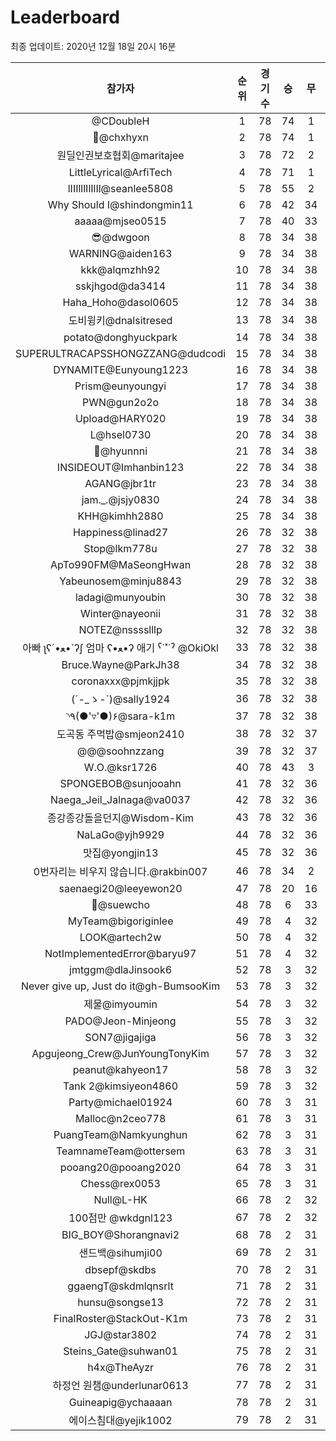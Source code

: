 # Leaderboard
최종 업데이트: 2020년 12월 18일 20시 16분




| 참가자 | 순위 | 경기수 | 승 | 무 | 패 | 승점 |
|:---:|:---:|:---:|:---:|:---:|:---:|:---:|
| @CDoubleH | 1 | 78 | 74 | 1 | 3 | 223 |
| 👑@chxhyxn | 2 | 78 | 74 | 1 | 3 | 223 |
| 원딜인권보호협회@maritajee | 3 | 78 | 72 | 2 | 4 | 218 |
| LittleLyrical@ArfiTech | 4 | 78 | 71 | 1 | 6 | 214 |
| lIIIlllIlIlIl@seanlee5808 | 5 | 78 | 55 | 2 | 21 | 167 |
| Why Should I@shindongmin11 | 6 | 78 | 42 | 34 | 2 | 160 |
| aaaaa@mjseo0515 | 7 | 78 | 40 | 33 | 5 | 153 |
| 😎@dwgoon | 8 | 78 | 34 | 38 | 6 | 140 |
| WARNING@aiden163 | 9 | 78 | 34 | 38 | 6 | 140 |
| kkk@alqmzhh92 | 10 | 78 | 34 | 38 | 6 | 140 |
| sskjhgod@da3414 | 11 | 78 | 34 | 38 | 6 | 140 |
| Haha_Hoho@dasol0605 | 12 | 78 | 34 | 38 | 6 | 140 |
| 도비윙키@dnalsitresed | 13 | 78 | 34 | 38 | 6 | 140 |
| potato@donghyuckpark | 14 | 78 | 34 | 38 | 6 | 140 |
| SUPERULTRACAPSSHONGZZANG@dudcodi | 15 | 78 | 34 | 38 | 6 | 140 |
| DYNAMITE@Eunyoung1223 | 16 | 78 | 34 | 38 | 6 | 140 |
| Prism@eunyoungyi | 17 | 78 | 34 | 38 | 6 | 140 |
| PWN@gun2o2o | 18 | 78 | 34 | 38 | 6 | 140 |
| Upload@HARY020 | 19 | 78 | 34 | 38 | 6 | 140 |
| L@hsel0730 | 20 | 78 | 34 | 38 | 6 | 140 |
| 🐻@hyunnni | 21 | 78 | 34 | 38 | 6 | 140 |
| INSIDEOUT@Imhanbin123 | 22 | 78 | 34 | 38 | 6 | 140 |
| AGANG@jbr1tr | 23 | 78 | 34 | 38 | 6 | 140 |
| jam._.@jsjy0830 | 24 | 78 | 34 | 38 | 6 | 140 |
| KHH@kimhh2880 | 25 | 78 | 34 | 38 | 6 | 140 |
| Happiness@linad27 | 26 | 78 | 32 | 38 | 8 | 134 |
| Stop@lkm778u | 27 | 78 | 32 | 38 | 8 | 134 |
| ApTo990FM@MaSeongHwan | 28 | 78 | 32 | 38 | 8 | 134 |
| Yabeunosem@minju8843 | 29 | 78 | 32 | 38 | 8 | 134 |
| ladagi@munyoubin | 30 | 78 | 32 | 38 | 8 | 134 |
| Winter@nayeonii | 31 | 78 | 32 | 38 | 8 | 134 |
| NOTEZ@nsssslllp | 32 | 78 | 32 | 38 | 8 | 134 |
|  아빠  ʅʕ´•ﻌ•`ʔʃ  엄마 ʕ•ﻌ•ʔ 애기 ˁ˙˟˙ˀ @OkiOkl | 33 | 78 | 32 | 38 | 8 | 134 |
| Bruce.Wayne@ParkJh38 | 34 | 78 | 32 | 38 | 8 | 134 |
| coronaxxx@pjmkjjpk | 35 | 78 | 32 | 38 | 8 | 134 |
| (´-_ゝ-`)@sally1924 | 36 | 78 | 32 | 38 | 8 | 134 |
| ◝٩(●'▿'●)۶@sara-k1m | 37 | 78 | 32 | 38 | 8 | 134 |
| 도곡동 주먹밥@smjeon2410 | 38 | 78 | 32 | 37 | 9 | 133 |
| @@@soohnzzang | 39 | 78 | 32 | 37 | 9 | 133 |
| W.O.@ksr1726 | 40 | 78 | 43 | 3 | 32 | 132 |
| SPONGEBOB@sunjooahn | 41 | 78 | 32 | 36 | 10 | 132 |
| Naega_Jeil_Jalnaga@va0037 | 42 | 78 | 32 | 36 | 10 | 132 |
| 종강종강돌을던지@Wisdom-Kim | 43 | 78 | 32 | 36 | 10 | 132 |
| NaLaGo@yjh9929 | 44 | 78 | 32 | 36 | 10 | 132 |
| 맛집@yongjin13 | 45 | 78 | 32 | 36 | 10 | 132 |
| 0번자리는 비우지 않습니다.@rakbin007 | 46 | 78 | 34 | 2 | 42 | 104 |
| saenaegi20@leeyewon20 | 47 | 78 | 20 | 16 | 42 | 76 |
| 👏@suewcho | 48 | 78 | 6 | 33 | 39 | 51 |
| MyTeam@bigoriginlee | 49 | 78 | 4 | 32 | 42 | 44 |
| LOOK@artech2w | 50 | 78 | 4 | 32 | 42 | 44 |
| NotImplementedError@baryu97 | 51 | 78 | 4 | 32 | 42 | 44 |
| jmtggm@dlaJinsook6 | 52 | 78 | 3 | 32 | 43 | 41 |
| Never give up, Just do it@gh-BumsooKim | 53 | 78 | 3 | 32 | 43 | 41 |
| 제물@imyoumin | 54 | 78 | 3 | 32 | 43 | 41 |
| PADO@Jeon-Minjeong | 55 | 78 | 3 | 32 | 43 | 41 |
| SON7@jigajiga | 56 | 78 | 3 | 32 | 43 | 41 |
| Apgujeong_Crew@JunYoungTonyKim | 57 | 78 | 3 | 32 | 43 | 41 |
| peanut@kahyeon17 | 58 | 78 | 3 | 32 | 43 | 41 |
| Tank 2@kimsiyeon4860 | 59 | 78 | 3 | 32 | 43 | 41 |
| Party@michael01924 | 60 | 78 | 3 | 31 | 44 | 40 |
| Malloc@n2ceo778 | 61 | 78 | 3 | 31 | 44 | 40 |
| PuangTeam@Namkyunghun | 62 | 78 | 3 | 31 | 44 | 40 |
| TeamnameTeam@ottersem | 63 | 78 | 3 | 31 | 44 | 40 |
| pooang20@pooang2020 | 64 | 78 | 3 | 31 | 44 | 40 |
| Chess@rex0053 | 65 | 78 | 3 | 31 | 44 | 40 |
| Null@L-HK | 66 | 78 | 2 | 32 | 44 | 38 |
| 100점만 @wkdgnl123 | 67 | 78 | 2 | 32 | 44 | 38 |
| BIG_BOY@Shorangnavi2 | 68 | 78 | 2 | 31 | 45 | 37 |
| 샌드백@sihumji00 | 69 | 78 | 2 | 31 | 45 | 37 |
| dbsepf@skdbs | 70 | 78 | 2 | 31 | 45 | 37 |
| ggaengT@skdmlqnsrlt | 71 | 78 | 2 | 31 | 45 | 37 |
| hunsu@songse13 | 72 | 78 | 2 | 31 | 45 | 37 |
| FinalRoster@StackOut-K1m | 73 | 78 | 2 | 31 | 45 | 37 |
| JGJ@star3802 | 74 | 78 | 2 | 31 | 45 | 37 |
| Steins_Gate@suhwan01 | 75 | 78 | 2 | 31 | 45 | 37 |
| h4x@TheAyzr | 76 | 78 | 2 | 31 | 45 | 37 |
| 하정언 원챔@underlunar0613 | 77 | 78 | 2 | 31 | 45 | 37 |
| Guineapig@ychaaaan | 78 | 78 | 2 | 31 | 45 | 37 |
| 에이스침대@yejik1002 | 79 | 78 | 2 | 31 | 45 | 37 |